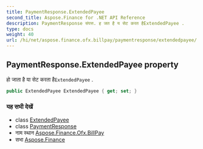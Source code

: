 ```yaml
---
title: PaymentResponse.ExtendedPayee
second_title: Aspose.Finance for .NET API Reference
description: PaymentResponse संपत्त. ह जत है य सेट करत हैExtendedPayee .
type: docs
weight: 40
url: /hi/net/aspose.finance.ofx.billpay/paymentresponse/extendedpayee/
---
```

## PaymentResponse.ExtendedPayee property

हो जाता है या सेट करता है`ExtendedPayee` .

```csharp
public ExtendedPayee ExtendedPayee { get; set; }
```

### यह सभी देखें

* class [ExtendedPayee](../../extendedpayee/)
* class [PaymentResponse](../)
* नाम स्थान [Aspose.Finance.Ofx.BillPay](../../paymentresponse/)
* सभा [Aspose.Finance](../../../)


